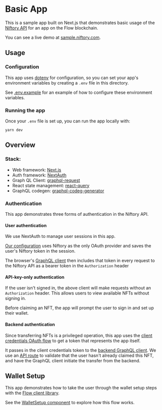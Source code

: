 # Basic App

This is a sample app built on Next.js that demonstrates basic usage of the [Niftory API](https://docs.niftory.com/home/v/api/) for an app on the Flow blockchain.

You can see a live demo at [sample.niftory.com](https://sample.niftory.com).

## Usage

### Configuration

This app uses [dotenv](https://github.com/motdotla/dotenv) for configuration, so you can set your app's environment variables by creating a `.env` file in this directory.

See [.env.example](./.env.example) for an example of how to configure these environment variables.

### Running the app

Once your `.env` file is set up, you can run the app locally with:

```
yarn dev
```

## Overview

### Stack:

- Web framework: [Next.js](https://nextjs.org/)
- Auth framework: [NextAuth](https://next-auth.js.org/)
- Graph QL Client: [graphql-request](https://github.com/prisma-labs/graphql-request)
- React state management: [react-query](https://tanstack.com/query/v4)
- GraphQL codegen: [graphql-codeg-generator](https://www.graphql-code-generator.com/)

### Authentication

This app demonstrates three forms of authentication in the Niftory API.

#### User authentication

We use NextAuth to manage user sessions in this app.

[Our configuration](pages/api/auth/[...nextauth].ts) uses Niftory as the only OAuth provider and saves the user's Niftory token in the session.

The browser's [GraphQL client](components/GraphQLClientProvider.tsx) then includes that token in every request to the Niftory API as a bearer token in the `Authorization` header

#### API-key-only authentication

If the user isn't signed in, the above client will make requests without an `Authorization` header. This allows users to view available NFTs without signing in.

Before claiming an NFT, the app will prompt the user to sign in and set up their wallet.

#### Backend authentication

Since transferring NFTs is a privileged operation, this app uses the [client credentials OAuth flow](lib/oauth.ts) to get a token that represents the app itself.

It passes in the client credentials token to the [backend GraphQL client](lib/graphql/backendClient.ts). We use an [API route](pages/api/nft/[nftModelId]/transfer.ts) to validate that the user hasn't already claimed this NFT, and have the GraphQL client initiate the transfer from the backend.

## Wallet Setup

This app demonstrates how to take the user through the wallet setup steps with the [Flow client library](https://docs.onflow.org/fcl/).

See the [WalletSetup component](./lib/components/../../components/wallet/WalletSetup.tsx) to explore how this flow works.
